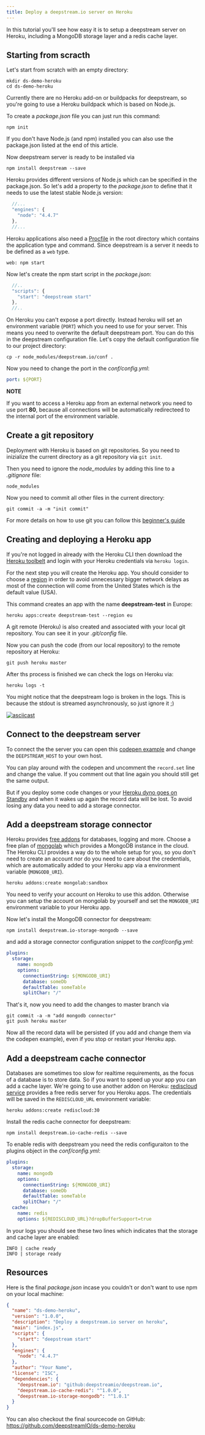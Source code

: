 ```yaml
---
title: Deploy a deepstream.io server on Heroku
---
```


In this tutorial you'll see how easy it is to setup a deepstream server on Heroku, including
a MongoDB storage layer and a redis cache layer.

## Starting from scracth
Let's start from scratch with an empty directory:

```shell
mkdir ds-demo-heroku
cd ds-demo-heroku
```

Currently there are no Heroku add-on or buildpacks for deepstream,
so you're going to use a Heroku buildpack which is based on Node.js.

To create a _package.json_ file you can just run this command:

```shell
npm init
```

If you don't have Node.js (and npm) installed you can also use the package.json listed at the end of this article.

Now deepstream server is ready to be installed via

```shell
npm install deepstream --save
```

Heroku provides different versions of Node.js which can be specified in the package.json.
So let's add a property to the _package.json_ to define that it needs to use the latest stable Node.js version:

```javascript
  //...
  "engines": {
    "node": "4.4.7"
  },
  //...
```

Heroku applications also need a [Procfile](https://devcenter.heroku.com/articles/procfile) in the root directory which contains the application type and command.
Since deepstream is a server it needs to be defined as a `web` type.

```
web: npm start
```

Now let's create the npm start script in the _package.json_:

```javascript
  //..
  "scripts": {
    "start": "deepstream start"
  },
  //..
```

On Heroku you can't expose a port directly. Instead heroku will set an environment
variable (`PORT`) which you need to use for your server. This means you need to overwrite
the default deepstream port. You can do this in the deepstream configuration file.
Let's copy the default configuration file to our project directory:

```shell
cp -r node_modules/deepstream.io/conf .
```

Now you need to change the port in the _conf/config.yml_:

```yaml
port: ${PORT}
```

__NOTE__

If you want to access a Heroku app from an external network you need to use port
**80**, because all connections will be automatically redirecteed to the internal
port of the environment variable.

## Create a git repository

Deployment with Heroku is based on git repositories. So you need to inizialize
the current directory as a git repository via `git init`.

Then you need to ignore the *node_modules* by adding this line to a _.gitignore_ file:

```
node_modules
```

Now you need to commit all other files in the current directory:

```shell
git commit -a -m "init commit"
```

For more details on how to use git you can follow this [beginner's guide](https://rogerdudler.github.io/git-guide)

## Creating and deploying a Heroku app

If you're not logged in already with the Heroku CLI then download
the [Heroku toolbelt](https://toolbelt.heroku.com/)
and login with your Heroku credentials via `heroku login`.

For the next step you will create the Heroku app. You should consider to choose a [region](https://devcenter.heroku.com/articles/regions) in order to avoid unnecessary bigger network delays as most of the connection will come from the United States which is the default value (USA).

This command creates an app with the name **deepstream-test** in Europe:


```shell
heroku apps:create deepstream-test --region eu
```

A git remote (Heroku) is also created and associated with your local git repository.
You can see it in your _.git/config_ file.

Now you can push the code (from our local repository) to the remote repository at Heroku:

```shell
git push heroku master
```

After ths process is finished we can check the logs on Heroku via:

```
heroku logs -t
```

You might notice that the deepstream logo is broken in the logs. This
is because the stdout is streamed asynchronously, so just ignore it ;)

[![asciicast](https://asciinema.org/a/1vu68mmlip64a408i7mxzryis.png)](https://asciinema.org/a/1vu68mmlip64a408i7mxzryis)

## Connect to the deepstream server

To connect the the server you can open this [codepen example](http://codepen.io/timaschew/pen/RRrzjg?editors=1010) and change the `DEEPSTREAM_HOST` to your own host.

You can play around with the codepen and uncomment the `record.set` line and change
the value. If you comment out that line again you should still get the same output.

But if you deploy some code changes or your [Heroku dyno goes on Standby](https://devcenter.heroku.com/articles/free-dyno-hours) and when it wakes up again the record data
will be lost. To avoid losing any data you need to add a storage connector.

## Add a deepstream storage connector

Heroku provides [free addons](https://elements.heroku.com/addons) for databases, logging
and more. Choose a free plan of
[mongolab](https://elements.heroku.com/addons/mongolab) which provides a MongoDB
instance in the cloud. The Heroku CLI provides a way do to the whole setup for you,
so you don't need to create an account nor do you need to care about the credentials,
which are automatically added to your Heroku app via a environment variable
(`MONGODB_URI`).

```shell
heroku addons:create mongolab:sandbox
```

You need to verify your account on Heroku to use this addon. Otherwise you can
setup the account on mongolab by yourself and set the `MONGODB_URI` environment variable
to your Heroku app.

Now let's install the MongoDB connector for deepstream:

```shell
npm install deepstream.io-storage-mongodb --save
```

and add a storage connector configuration snippet to the _conf/config.yml_:

```yaml
plugins:
  storage:
    name: mongodb
    options:
      connectionString: ${MONGODB_URI}
      database: someDb
      defaultTable: someTable
      splitChar: "/"
```

That's it, now you need to add the changes to master branch via

```shell
git commit -a -m "add mongodb connector"
git push heroku master
```

Now all the record data will be persisted (if you add and change them via the codepen example), even if you stop or restart your Heroku app.

## Add a deepstream cache connector

Databases are sometimes too slow for realtime requirements, as the focus of a database
is to store data. So if you want to speed up your app you can add a cache layer.
We're going to use another addon on Heroku: [rediscloud service](https://elements.heroku.com/addons/rediscloud) provides a free redis server for you Heroku apps.
The credentials will be saved in the `REDISCLOUD_URL` environment variable:

```shell
heroku addons:create rediscloud:30
```

Install the redis cache connector for deepstream:

```shell
npm install deepstream.io-cache-redis --save
```

To enable redis with deepstream you need the redis configuraiton to the plugins
object in the _conf/config.yml_:

```yaml
plugins:
  storage:
    name: mongodb
    options:
      connectionString: ${MONGODB_URI}
      database: someDb
      defaultTable: someTable
      splitChar: "/"
  cache:
    name: redis
    options: ${REDISCLOUD_URL}?dropBufferSupport=true
```

In your logs you should see these two lines which indicates that the storage and cache layer are enabled:

```
INFO | cache ready
INFO | storage ready
```

## Resources

Here is the final _package.json_ incase you couldn't or don't want to use npm
on your local machine:

```json
{
  "name": "ds-demo-heroku",
  "version": "1.0.0",
  "description": "Deploy a deepstream.io server on heroku",
  "main": "index.js",
  "scripts": {
    "start": "deepstream start"
  },
  "engines": {
    "node": "4.4.7"
  },
  "author": "Your Name",
  "license": "ISC",
  "dependencies": {
    "deepstream.io": "github:deepstreamio/deepstream.io",
    "deepstream.io-cache-redis": "^1.0.0",
    "deepstream.io-storage-mongodb": "^1.0.1"
  }
}
```

You can also checkout the final sourcecode on GitHub: https://github.com/deepstreamIO/ds-demo-heroku
